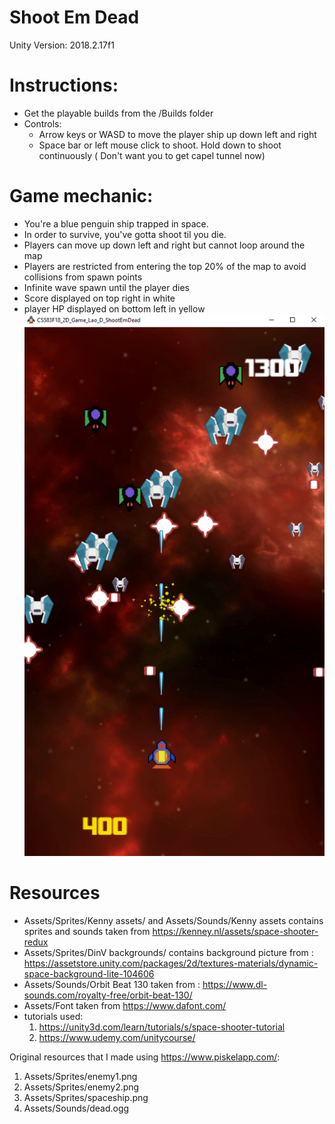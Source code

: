 # Shoot Em Dead
Unity Version: 2018.2.17f1


# Instructions:
* Get the playable builds from the /Builds folder
* Controls: 
    * Arrow keys or WASD to move the player ship up down left and right
    * Space bar or left mouse click to shoot. Hold down to shoot continuously ( Don't want you to get capel tunnel now)

# Game mechanic:
* You're a blue penguin ship trapped in space.
* In order to survive, you've gotta shoot til you die. 
* Players can move up down left and right but cannot loop around the map
* Players are restricted from entering the top 20% of the map to avoid collisions from spawn points
* Infinite wave spawn until the player dies
* Score displayed on top right in white
* player HP displayed on bottom left in yellow
![alt text](https://github.com/WayOfOne/2d-space-shooter-game/blob/master/Assets/Sprites/gamedemo.png)


# Resources
* Assets/Sprites/Kenny assets/ and Assets/Sounds/Kenny assets contains sprites and sounds taken from https://kenney.nl/assets/space-shooter-redux
* Assets/Sprites/DinV backgrounds/ contains background picture from : https://assetstore.unity.com/packages/2d/textures-materials/dynamic-space-background-lite-104606
* Assets/Sounds/Orbit Beat 130 taken from : https://www.dl-sounds.com/royalty-free/orbit-beat-130/
* Assets/Font taken from https://www.dafont.com/
* tutorials used: 
    1. https://unity3d.com/learn/tutorials/s/space-shooter-tutorial
    2. https://www.udemy.com/unitycourse/

Original resources that I made using https://www.piskelapp.com/:
1. Assets/Sprites/enemy1.png
2. Assets/Sprites/enemy2.png
3. Assets/Sprites/spaceship.png
4. Assets/Sounds/dead.ogg
